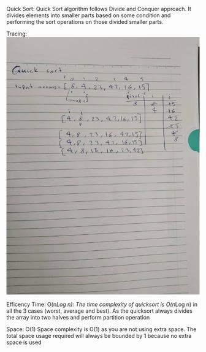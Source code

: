 Quick Sort:
Quick Sort algorithm follows Divide and Conquer approach. It divides elements into smaller parts based on some condition and performing the sort operations on those divided smaller parts.

Tracing: <br>
![quicksort](../images/quick-sort-trace.jpg)


Efficency
Time: O(n*Log n):
The time complexity of quicksort is O(n*Log n) in all the 3 cases 
(worst, average and best). As the quicksort always divides the array into two halves and perform partition operation

Space: O(1)
Space complexity is O(1) as you are not using extra space. The total space usage required will always be bounded by 1 because no extra space is used
